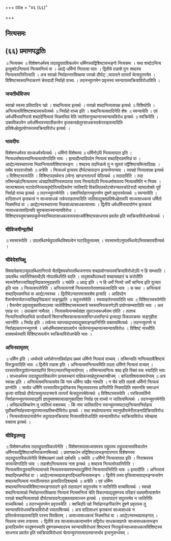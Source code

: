 +++
title = "४६ (६६)"

+++


## नित्यसमः

## (६६) **प्रमाणपद्धतिः**

॥ नित्यसमः ॥ विशेषणधर्मस्य तदतद्रूपताविकल्पेन धर्मिणस्तद्विशिष्टत्वभङ्गो नित्यसमः । यथा शब्दोऽनित्य इत्युक्तेऽनित्यत्वं नित्यमनित्यं वा । आद्ये धर्मिणो नित्यत्वा पातः । द्वितीये तन्नाशे पुनः शब्दस्य नित्यत्वापत्तिरित्यादि । अत्र स्वपक्षे निर्वाहान्तरविवक्षया परपक्षे दौर्घट््यापादने तात्पर्यं चेत्सदुत्तरमेव । विशिष्टस्वरूपनिराकरणं चेत्तदादौ निर्वाहो वाच्यः । तदनभ्युपगमेन प्रवृत्तस्य स्वन्यायस्वक्रियाविरोधाविति ।

### **जयतीर्थविजय**

स्वपक्षे स्वस्य प्रतिवादिनः पक्षे । शब्दनित्यत्व इत्यर्थः । परपक्षे शब्दानित्यत्वपक्ष इत्यर्थः ॥ विशिष्टेति । अनित्यत्वविशिष्टशब्दस्वरूपेत्यर्थः ॥ निर्वाहो वाच्य इति । शब्दनित्यत्ववादिनेति शेषः ॥ स्वन्यायेति । एवं धर्मधर्मिभावनिरासे शब्दादेर्नित्यत्वं भिन्नमभिन्नं वेति जातेरेवानुत्थानात्स्वन्यायविरोध इत्यर्थः ॥ स्वक्रियेति । उक्तविकल्पेन धर्मधर्मिभावस्यालीकत्वेन कृतकत्वहेतुरसाधकस्तर्कपराहतत्वादिति प्रतिषेधहेतुप्रयोगरूपस्वक्रियाविरोध इत्यर्थः ।

### **भावदीपः**

विशेषणधर्मस्य साध्यधर्मस्येत्यर्थः । धर्मिणो विशेषस्य ॥ धर्मिणोऽपि नित्यत्वापात इति । नित्यधर्माश्रयस्यानित्यत्वायोगादिति भावः । इत्यादीत्यादिपदेन नित्यत्वं शब्दाद्भिन्नमभिन्नं वा । आद्येऽनवस्थापत्त्या भिन्नानित्यत्ववैशिष्ट्यभङ्गः । शब्दस्य तदभिन्नत्वे तु न सुतरां तद्वैशिष्ट्यमित्यादिग्रहः । तथैव वरदराजोक्तेः ॥ अत्रेति । नित्यधर्म इत्यस्य दौर्घट्यापादान इत्यन्तेनान्वयः । स्वपक्षे नित्यत्वपक्ष इत्यर्थः ॥ विशिष्टस्वरूपेति । विशिष्टपदार्थमात्र (त्वेन) खण्डनतात्पर्यं चेदित्यर्थः ॥ तदादाविति । तदा तस्मिन्पक्षेऽनित्यत्वस्य ध्वंसप्रतियोगित्वरूपतया तस्य नित्यत्वेऽपि नित्यधर्माश्रयस्य नित्यत्वमिति न नियमः । जात्याश्रयस्य घटादेरनित्यत्वदृष्टेरित्यादिरूपेण जातिवादि विकल्पितकोट्योरन्यतरकोटेरादौ व्याघातोक्तेः पूर्वं निर्वाहो वाच्य इत्यर्थः ॥ तदनभ्युपगमेनेति । उक्तनिर्वाहानभ्युपगमेन दूषणे प्रवृत्तस्येत्यर्थः ॥ स्वन्यायेति । वादिसाधनं कृतकत्वं न साध्यसाधकं तर्कपराहतत्वादिति जातिवाद्युक्तप्रतिषेधहेतावपि साध्यसाधकत्वं धर्मितो भिन्नमभिन्नं वा । आद्येऽनवस्थापत्त्या भिन्नसाध्यासाधकत्वाभावः । द्वितीये धर्मधर्मिभावायोगेन कृतकत्वं नासाधकत्ववदित्यपि सुवचत्वात्स्वन्यायविरोधः । विशिष्टवस्तुमात्रमपाकुर्वन्स्वाभिमतासाधकत्वरूपसाध्यवैशिष्ट्यसाधनाय प्रवर्तत इति स्वक्रियाविरोधश्चेत्यर्थः ।

### **श्रीविजयीन्द्रतीर्थ**

॥ स्वस्वरूपेति । उपलब्धिश्चेदुपलब्धिविषयत्वेन घटादितुल्यत्वम् । स्वस्वरूपेऽनुपलब्धित्वेऽभिव्यक्तावपीत्यर्थः ।

### **श्रीवेदेशभिक्षु**

विषयापेक्षयाऽप्युपलब्धितानिरासे चैतद्विषयकोपलब्धिजननाय शब्दप्रयोगरूपस्वक्रियाविरोधोऽपि न हि सम्भवति । उपलब्धिः स्वातिरिक्तार्थेऽपि नोपलब्धिरिति वदति । तादृशार्थोपलब्धये शब्दव्यवहारं च करोतीति स्वरूपेणैतज्जातिप्रवृत्तिप्रकारमुदाहरति ॥ यथेति ॥ आद्य इति । न हि धर्मो नित्यो धर्मो चानित्य इति युज्यत इति भावः ॥ नित्यत्वापत्तेरिति । अनित्यत्वनाशे नित्यत्वापत्तेरावश्यकत्वादिति भावः । स यथा । अनित्यत्वं शब्दाद्भिन्नमभिन्नं वा आद्येऽनवस्था । द्वितीयेऽन्यतरमात्रावशेष इत्यादि । आदिपदेन वैरूप्येणाप्येतज्जातिप्रवृत्तिप्रकारं सङ्गृह्णाति ॥ सदुत्तरमेवेति । स्वव्याहतेरभावादिति भावः ॥ विशिष्टस्वरूपेणेति । वैरूप्येण प्रवृत्तावुक्तरीत्याऽस्या जातेर्विशिष्टस्वरूपमात्रे स्वरूपनिराकरणेऽपि प्रयोगसम्भवादिति भावः । अत एवाह परः । उपलक्षणं नामैतत् । नित्यसमेत्यन्वर्थसंज्ञा तूपरञ्जकधर्मसम एवेति । ततश्च नित्यानित्यभिन्नाभिन्ने कार्याकार्ये श्रितानाश्रितसत्यासत्यसन्दिग्धासन्दिग्धे इत्याद्या विकल्पक्रमाः सङ्गृहीता भवन्तीति ॥ निर्वाह इति । तर्कस्य व्याप्त्याद्यभावाद्युक्ताङ्गहानिरिति वक्तव्यमित्यर्थः । तदनभ्युपगमे च निर्वाहप्रकारानभ्युपगमे । धर्मधर्मिभावमात्रापलापेन जातेरप्यनुत्थानात्स्वन्यायविरोधः । विशिष्टं नास्तीति वाक्यार्थस्यापि विशिष्टरूपत्वेन स्वक्रियाविरोधश्चेति भावः ।

### **अभिनवामृतम्**

॥ धर्मिण इति । धर्म्यभावे धर्मायोगात्तन्निर्वाहाय प्रथमं धर्मिणो नित्यत्वं वाच्यम् । तस्मिन्सति नानित्यतावैशिष्ट्यं विरुद्धत्वादिति भावः ॥ द्वितीये तन्नाश इति । अनित्यत्वमनित्यत्वमिति वदता धर्मिणो नित्यत्वं वाच्यम् । परस्परविरुद्धयोरन्यतरप्राप्तिं विनाऽन्यतरनिवृत्त्ययोगात् । तस्मिन्सत्यनित्यः शब्द इति रिक्तं वचः स्यादिति भावः । साध्यधर्मस्य तदतद्रूपताविकल्पेन प्रत्यवस्थानं पाक्षिकजयहेतुरुत्थानबीजम् । बाधितविषयत्वमारोप्यम् ॥ अत्र स्वपक्ष इति । अनित्यत्वमनित्यत्वमेव किं नाम धर्मिणा सहैव नश्यति । न चैवं सति तन्नाशे धर्मिणो नित्यत्वं प्राप्नोति । सत्येव धर्मिणि परस्परविरुद्धयोरेकस्य निवृत्तावपरस्य प्राप्तिरिति नियमादिति स्वमनसि समाधानं कृत्वा वादिपक्षे दौर्घट्यव्युत्पादनमात्रे तात्पर्यं चेत्सदुत्तरमेवेत्यर्थः ॥ विशिष्टस्वरूपेति । परचित्तवर्तिनो निर्वाहानभ्युपगमस्याद्यापि ज्ञातुमशक्यत्वात्प्रागुक्तदिशा निर्वाह एव वाच्यो न जातित्वमित्यर्थः । तदनभ्युपगमेनेति । अभिप्रायाविष्करेण तु जातित्वं वक्तव्यम् । किं नाम जातिवादिना स्वाभ्युपगमघटाद्यनित्यतानिर्वाहाय पूर्वोक्तनिर्वाहस्याभ्युपगमात्तत्प्रतिबन्दीविरोध इत्यर्थः । तथा शब्दोत्पादनाय स्वानुष्ठीयभेरीताडनादिक्रियाविरोधः । नित्यस्योत्पादनायोगेन तदुत्पादनक्रियाया नित्यत्वविरोधादिति स्वन्यायविरोधः स्वक्रियाविरोधः स्वेच्छया वक्तव्य इत्यर्थः ।

### **श्रीविट्टलभट्ट**

॥ विशेषणधर्मस्य तदतद्रूपताविकल्पेनेति । विशेषणरूपसाध्यसमस्य तद्रूपस्य तद्रूपत्वाभावविकल्पेन धर्मिणस्तद्विशिष्टत्वनिराकरणमित्यर्थः । प्रमाणबाधेन तद्विशिष्टत्वभङ्गवारणाय विशेषणस्य तदतद्रूपताविकल्पेनेति विशेषलक्षणं लक्ष्ये दर्शयति ॥ यथेति ॥ धर्मिणो नित्यत्वापात इति । निराश्रयस्य सत्त्वायोगादिति भावः । तन्नाशेऽनित्यत्वस्य नाश इत्यर्थः ॥ शब्दस्य नित्यत्वोपपत्तिरिति । नित्यत्वविरुद्धस्यानित्यत्वाभावे नित्यत्वस्यावश्यम्भावाद्धर्मिणो नित्यत्वापत्तिरिति भावः ॥ इत्यादीति । अनित्यत्वं शब्दाद्भिन्नमभिन्नं वा । आद्येऽनवस्थाप्रसङ्गाद्भिन्नानित्यत्वभङ्गः । द्वितीये तस्य वृत्तित्वाभावाद्भङ्ग्यन्तरेण शब्दस्यानित्यत्वं नास्तीत्यापात इत्यादिरादिशब्दार्थः ॥ अत्रेति । एवं धर्मिणः शब्दस्यानित्यत्वविशिष्टत्वभङ्गापादने कृते तदापादनं सदुत्तरमेव न जातिरिति वाच्यमित्यर्थः । स्वपक्षे शब्दनित्यत्वपक्षे निर्वाहान्तरविवक्षया नित्यत्वं नित्यमनित्यं चेति विकल्प्याद्यदूषणस्य परिहारं वक्ष्यामीत्याशयेन परपक्षे शब्दानित्यत्वपक्षे दौर्घट्यापादनेऽयुक्तत्वप्रसञ्जन इत्यर्थः । एतदापादनं सदुत्तरमेव न जातिरिति वाच्यमित्यर्थः ॥ तदनभ्युपगमेन प्रवृत्तस्येति । क्वचिदपि पक्षे निर्वाहानङ्गीकारेण दूषणे प्रवृत्तस्य तु स्वन्यायविरोधस्वक्रियाविरोधौ स्यातामित्यर्थः । अत्र वादिसाधनं कृतकत्वं साध्यसाधकं न प्रतितर्कपराहतत्वादिति परस्य विवक्षितम् । असाध्यसाधकत्वं भिन्नमभिन्नं वा । आद्येऽनवस्थाप्रसङ्गात् । भिन्नस्य तस्य तत्राभावः । द्वितीये तत्र साध्यसाधकत्वाभावेन तद्विरोध साधकत्वप्राप्तेः साध्यसाधकत्वभङ्ग इत्यादिरूपेण परदूषणस्यापि दूषणसम्भवादस्य स्वन्यायविरोधत्वं शिष्टमात्रं निराकुर्वन्साध्यसाधकत्वविशिष्टस्य साधनाय प्रवर्तत इति स्वक्रियाविरोधत्वं चेत्यभ्युपगतत्वादस्यान्तर्भाव इत्यनुसन्धेयम् ।


